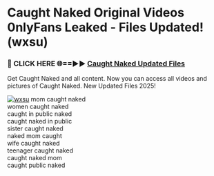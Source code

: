 # Caught Naked Original Videos 0nlyFans Leaked - Files Updated! (wxsu)

<h3>🔴 CLICK HERE 🌐==►► <a href="https://tinyurl.com/up5wt9bj" rel="nofollow">Caught Naked Updated Files</a></h3>

Get Caught Naked and all content. Now you can access all videos and pictures of Caught Naked. New Updated Files 2025!

[![wxsu](https://i.imgur.com/ABiUzMV.gif)](https://tinyurl.com/up5wt9bj)
mom caught naked<br>
women caught naked<br>
caught in public naked<br>
caught naked in public<br>
sister caught naked<br>
naked mom caught<br>
wife caught naked<br>
teenager caught naked<br>
caught naked mom<br>
caught public naked